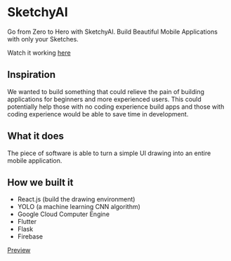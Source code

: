 # SketchyAI
Go from Zero to Hero with SketchyAI. Build Beautiful Mobile Applications with only your Sketches.

Watch it working [here](https://www.linkedin.com/posts/phodonou_vandyhacks-cool-futureisnow-activity-6465127723957387264-ELu2)

## Inspiration
We wanted to build something that could relieve the pain of building applications for beginners and more experienced users. This could potentially help those with no coding experience build apps and those with coding experience would be able to save time in development.

## What it does
The piece of software is able to turn a simple UI drawing into an entire mobile application.

## How we built it
- React.js (build the drawing environment)
- YOLO (a machine learning CNN algorithm)
- Google Cloud Computer Engine
- Flutter
- Flask
- Firebase

[Preview](images/reactapp.jpg)